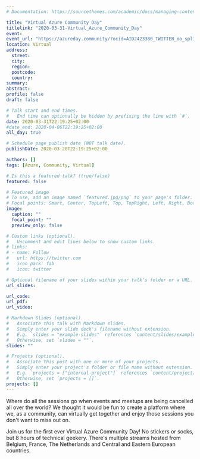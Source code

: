 ```yaml
---
# Documentation: https://sourcethemes.com/academic/docs/managing-content/

title: "Virtual Azure Community Day"
titlelink: "2020-03-31-Virtual_Azure_Community_Day"
event:
event_url: "https://azureday.community/?ocid=AID2423380_TWITTER_oo_spl100001204126235"
location: Virtual
address:
  street:
  city:
  region:
  postcode:
  country:
summary:
abstract:
profile: false
draft: false

# Talk start and end times.
#   End time can optionally be hidden by prefixing the line with `#`.
date: 2020-03-31T22:19:25+02:00
#date_end: 2020-04-06T22:19:25+02:00
all_day: true

# Schedule page publish date (NOT talk date).
publishDate: 2020-03-20T22:19:25+02:00

authors: []
tags: [Azure, Community, Virtual]

# Is this a featured talk? (true/false)
featured: false

# Featured image
# To use, add an image named `featured.jpg/png` to your page's folder. 
# Focal points: Smart, Center, TopLeft, Top, TopRight, Left, Right, BottomLeft, Bottom, BottomRight.
image:
  caption: ""
  focal_point: ""
  preview_only: false

# Custom links (optional).
#   Uncomment and edit lines below to show custom links.
# links:
# - name: Follow
#   url: https://twitter.com
#   icon_pack: fab
#   icon: twitter

# Optional filename of your slides within your talk's folder or a URL.
url_slides:

url_code:
url_pdf:
url_video:

# Markdown Slides (optional).
#   Associate this talk with Markdown slides.
#   Simply enter your slide deck's filename without extension.
#   E.g. `slides = "example-slides"` references `content/slides/example-slides.md`.
#   Otherwise, set `slides = ""`.
slides: ""

# Projects (optional).
#   Associate this post with one or more of your projects.
#   Simply enter your project's folder or file name without extension.
#   E.g. `projects = ["internal-project"]` references `content/project/deep-learning/index.md`.
#   Otherwise, set `projects = []`.
projects: []
---
```


Where do all the sessions go when events and meetups are being cancelled all over the world? We thought it would be fun to create a platform where we, as a community, can virtually get together and enjoy those sessions you don't want to miss out on.

Join us for the first ever Virtual Azure Community Day! No stickers or socks, but 8 hours of technical geekery. There's multiple streams hosted from Belgium, France, The Netherlands and Central and Eastern European countries.
